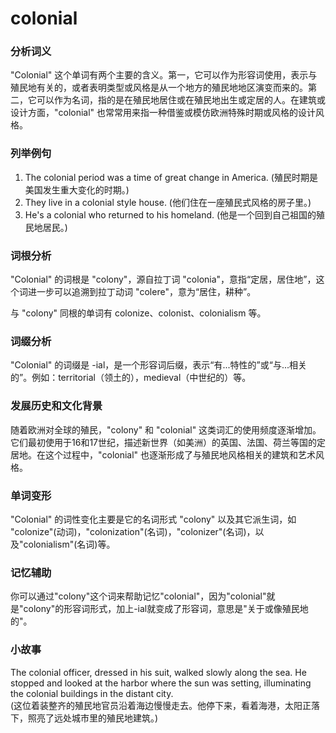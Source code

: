 # colonial

### 分析词义

  

"Colonial" 这个单词有两个主要的含义。第一，它可以作为形容词使用，表示与殖民地有关的，或者表明类型或风格是从一个地方的殖民地地区演变而来的。第二，它可以作为名词，指的是在殖民地居住或在殖民地出生或定居的人。在建筑或设计方面，"colonial" 也常常用来指一种借鉴或模仿欧洲特殊时期或风格的设计风格。

  

### 列举例句

  

1.  The colonial period was a time of great change in America. (殖民时期是美国发生重大变化的时期。)
2.  They live in a colonial style house. (他们住在一座殖民式风格的房子里。)
3.  He's a colonial who returned to his homeland. (他是一个回到自己祖国的殖民地居民。)

  

### 词根分析

  

"Colonial" 的词根是 "colony"，源自拉丁词 "colonia"，意指“定居，居住地”，这个词进一步可以追溯到拉丁动词 "colere"，意为“居住，耕种”。

  

与 "colony" 同根的单词有 colonize、colonist、colonialism 等。

  

### 词缀分析

  

"Colonial" 的词缀是 -ial，是一个形容词后缀，表示“有...特性的”或“与...相关的”。例如：territorial（领土的），medieval（中世纪的）等。

  

### 发展历史和文化背景

  

随着欧洲对全球的殖民，"colony" 和 "colonial" 这类词汇的使用频度逐渐增加。它们最初使用于16和17世纪，描述新世界（如美洲）的英国、法国、荷兰等国的定居地。在这个过程中，"colonial" 也逐渐形成了与殖民地风格相关的建筑和艺术风格。

  

### 单词变形

  

"Colonial" 的词性变化主要是它的名词形式 "colony" 以及其它派生词，如 "colonize"(动词)，"colonization"(名词)，"colonizer"(名词)，以及"colonialism"(名词)等。

  

### 记忆辅助

  

你可以通过"colony"这个词来帮助记忆"colonial"，因为"colonial"就是"colony"的形容词形式，加上-ial就变成了形容词，意思是"关于或像殖民地的"。

  

### 小故事

  

The colonial officer, dressed in his suit, walked slowly along the sea. He stopped and looked at the harbor where the sun was setting, illuminating the colonial buildings in the distant city.  
(这位着装整齐的殖民地官员沿着海边慢慢走去。他停下来，看着海港，太阳正落下，照亮了远处城市里的殖民地建筑。)
